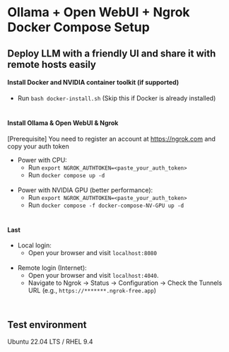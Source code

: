 # Ollama + Open WebUI + Ngrok Docker Compose Setup
## Deploy LLM with a friendly UI and share it with remote hosts easily
####  Install Docker and NVIDIA container toolkit (if supported)
+ Run `bash docker-install.sh` (Skip this if Docker is already installed)
#
#### Install Ollama & Open WebUI & Ngrok
[Prerequisite] You need to register an account at https://ngrok.com and copy your auth token
+ Power with CPU:
  + Run `export NGROK_AUTHTOKEN=<paste_your_auth_token>`<br/>
  + Run `docker compose up -d`<br/>
  &nbsp;
+ Power with NVIDIA GPU (better performance):
  + Run `export NGROK_AUTHTOKEN=<paste_your_auth_token>`<br/>
  + Run `docker compose -f docker-compose-NV-GPU up -d`
#
#### Last
+ Local login:
  + Open your browser and visit `localhost:8080`<br/>
  &nbsp;
+ Remote login (Internet):
  + Open your browser and visit `localhost:4040`.
  + Navigate to Ngrok -> Status -> Configuration -> Check the Tunnels URL (e.g., `https://*******.ngrok-free.app`)<br/>
&nbsp;
#
## Test environment
Ubuntu 22.04 LTS / RHEL 9.4
